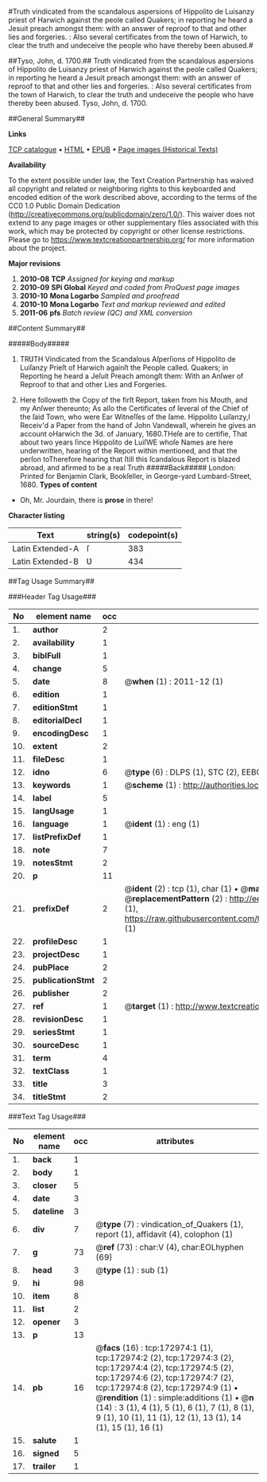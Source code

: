 #Truth vindicated from the scandalous aspersions of Hippolito de Luisanzy priest of Harwich against the peole called Quakers; in reporting he heard a Jesuit preach amongst them: with an answer of reproof to that and other lies and forgeries. : Also several certificates from the town of Harwich, to clear the truth and undeceive the people who have thereby been abused.#

##Tyso, John, d. 1700.##
Truth vindicated from the scandalous aspersions of Hippolito de Luisanzy priest of Harwich against the peole called Quakers; in reporting he heard a Jesuit preach amongst them: with an answer of reproof to that and other lies and forgeries. : Also several certificates from the town of Harwich, to clear the truth and undeceive the people who have thereby been abused.
Tyso, John, d. 1700.

##General Summary##

**Links**

[TCP catalogue](http://www.ota.ox.ac.uk/tcp/)  • 
[HTML](http://tei.it.ox.ac.uk/tcp/Texts-HTML/free/A95/A95498.html)  • 
[EPUB](http://tei.it.ox.ac.uk/tcp/Texts-EPUB/free/A95/A95498.epub) • 
[Page images (Historical Texts)](https://historicaltexts.jisc.ac.uk/eebo-47683516e)

**Availability**

To the extent possible under law, the Text Creation Partnership has waived all copyright and related or neighboring rights to this keyboarded and encoded edition of the work described above, according to the terms of the CC0 1.0 Public Domain Dedication (http://creativecommons.org/publicdomain/zero/1.0/). This waiver does not extend to any page images or other supplementary files associated with this work, which may be protected by copyright or other license restrictions. Please go to https://www.textcreationpartnership.org/ for more information about the project.

**Major revisions**

1. __2010-08__ __TCP__ *Assigned for keying and markup*
1. __2010-09__ __SPi Global__ *Keyed and coded from ProQuest page images*
1. __2010-10__ __Mona Logarbo__ *Sampled and proofread*
1. __2010-10__ __Mona Logarbo__ *Text and markup reviewed and edited*
1. __2011-06__ __pfs__ *Batch review (QC) and XML conversion*

##Content Summary##

#####Body#####

1. TRƲTH Vindicated from the Scandalous Aſperſions of Hippolito de Luiſanzy Prieſt of Harwich againſt the People called. Quakers; in Reporting he heard a Jeſuit Preach amongſt them: With an Anſwer of Reproof to that and other Lies and Forgeries.

1. Here followeth the Copy of the firſt Report, taken from his Mouth, and my Anſwer thereunto; As alſo the Certificates of ſeveral of the Chief of the ſaid Town, who were Ear Witneſſes of the ſame.
Hippolito Luiſanzy,I Receiv'd a Paper from the hand of John Vandewall, wherein he gives an account oHarwich the 3d. of January, 1680.THeſe are to certifie, That about two years ſince Hippolito de LuiſWE whoſe Names are here underwritten, hearing of the Report within mentioned, and that the perſon toTherefore hearing that ſtill this ſcandalous Report is blazed abroad, and afirmed to be a real Truth
#####Back#####
London: Printed for Benjamin Clark, Bookſeller, in George-yard Lumbard-Street, 1680.
**Types of content**

  * Oh, Mr. Jourdain, there is **prose** in there!

**Character listing**


|Text|string(s)|codepoint(s)|
|---|---|---|
|Latin Extended-A|ſ|383|
|Latin Extended-B|Ʋ|434|

##Tag Usage Summary##

###Header Tag Usage###

|No|element name|occ|attributes|
|---|---|---|---|
|1.|__author__|2||
|2.|__availability__|1||
|3.|__biblFull__|1||
|4.|__change__|5||
|5.|__date__|8| @__when__ (1) : 2011-12 (1)|
|6.|__edition__|1||
|7.|__editionStmt__|1||
|8.|__editorialDecl__|1||
|9.|__encodingDesc__|1||
|10.|__extent__|2||
|11.|__fileDesc__|1||
|12.|__idno__|6| @__type__ (6) : DLPS (1), STC (2), EEBO-CITATION (1), OCLC (1), VID (1)|
|13.|__keywords__|1| @__scheme__ (1) : http://authorities.loc.gov/ (1)|
|14.|__label__|5||
|15.|__langUsage__|1||
|16.|__language__|1| @__ident__ (1) : eng (1)|
|17.|__listPrefixDef__|1||
|18.|__note__|7||
|19.|__notesStmt__|2||
|20.|__p__|11||
|21.|__prefixDef__|2| @__ident__ (2) : tcp (1), char (1)  •  @__matchPattern__ (2) : ([0-9\-]+):([0-9IVX]+) (1), (.+) (1)  •  @__replacementPattern__ (2) : http://eebo.chadwyck.com/downloadtiff?vid=$1&page=$2 (1), https://raw.githubusercontent.com/textcreationpartnership/Texts/master/tcpchars.xml#$1 (1)|
|22.|__profileDesc__|1||
|23.|__projectDesc__|1||
|24.|__pubPlace__|2||
|25.|__publicationStmt__|2||
|26.|__publisher__|2||
|27.|__ref__|1| @__target__ (1) : http://www.textcreationpartnership.org/docs/. (1)|
|28.|__revisionDesc__|1||
|29.|__seriesStmt__|1||
|30.|__sourceDesc__|1||
|31.|__term__|4||
|32.|__textClass__|1||
|33.|__title__|3||
|34.|__titleStmt__|2||


###Text Tag Usage###

|No|element name|occ|attributes|
|---|---|---|---|
|1.|__back__|1||
|2.|__body__|1||
|3.|__closer__|5||
|4.|__date__|3||
|5.|__dateline__|3||
|6.|__div__|7| @__type__ (7) : vindication_of_Quakers (1), report (1), affidavit (4), colophon (1)|
|7.|__g__|73| @__ref__ (73) : char:V (4), char:EOLhyphen (69)|
|8.|__head__|3| @__type__ (1) : sub (1)|
|9.|__hi__|98||
|10.|__item__|8||
|11.|__list__|2||
|12.|__opener__|3||
|13.|__p__|13||
|14.|__pb__|16| @__facs__ (16) : tcp:172974:1 (1), tcp:172974:2 (2), tcp:172974:3 (2), tcp:172974:4 (2), tcp:172974:5 (2), tcp:172974:6 (2), tcp:172974:7 (2), tcp:172974:8 (2), tcp:172974:9 (1)  •  @__rendition__ (1) : simple:additions (1)  •  @__n__ (14) : 3 (1), 4 (1), 5 (1), 6 (1), 7 (1), 8 (1), 9 (1), 10 (1), 11 (1), 12 (1), 13 (1), 14 (1), 15 (1), 16 (1)|
|15.|__salute__|1||
|16.|__signed__|5||
|17.|__trailer__|1||
